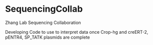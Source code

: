 # SequencingCollab
Zhang Lab Sequencing Collaboration 

Developing Code to use to interpret data once Crop-hg and creERT-2, pENTR4, SP_TATK plasmids are complete
